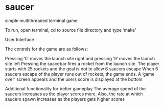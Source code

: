 saucer
======

simple multithreaded terminal game

To run, open terminal, cd to source file directory and type ‘make’



User Interface

The controls for the game are as follows:

Pressing ‘0’ moves the launch site right and pressing ‘9’ moves the launch site left
Pressing the spacebar fires a rocket from the launch site.
The player starts with  25 rockets and the goal is not to allow 6 saucers escape
When 6 saucers escape of the player runs out of rockets, the game ends.
A ‘game over’ screen appears and the users score is displayed at the bottom

Additional functionality for better gameplay
The average speed of the saucers increases as the player scores more.
Also, the rate at which saucers spawn increases as the players gets higher scores
